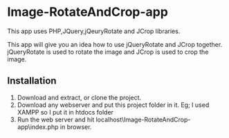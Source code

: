 # Image-RotateAndCrop-app
This app uses PHP,JQuery,jQeuryRotate and JCrop libraries. 

This app will give you an idea how to use jQueryRotate and JCrop together.
jQueryRotate is used to rotate the image and JCrop is used to crop the image.

Installation
------------

1. Download and extract, or clone the project.
2. Download any webserver and put this project folder in it. Eg; I used XAMPP so I put it in htdocs folder
3. Run the web server and hit localhost\Image-RotateAndCrop-app\index.php in browser.

